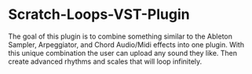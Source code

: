# Scratch-Loops-VST-Plugin
The goal of this plugin is to combine something similar to the Ableton Sampler, Arpeggiator, and Chord Audio/Midi effects into one plugin. With this unique combination the user can upload any sound they like. Then create advanced rhythms and scales that will loop infinitely. 
